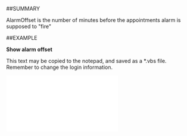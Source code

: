 

##SUMMARY

AlarmOffset is the number of minutes before the appointments alarm is supposed to "fire"


##EXAMPLE

**Show alarm offset**

This text may be copied to the notepad, and saved as a *.vbs file. Remember to change the login information.

![](../../Examples/vbs/SOAppointment.Example.vbs.txt)





